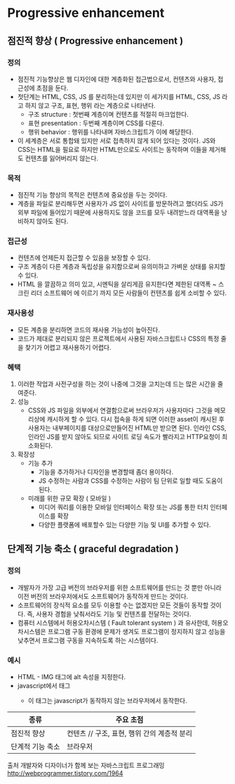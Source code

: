 # Progressive enhancement



## 점진적 향상 ( Progressive enhancement )



### 정의

- 점진적 기능향상은 웹 디자인에 대한 계층화된 접근법으로서, 컨텐츠와 사용자, 접근성에 초점을 둔다.
- 첫단계는 HTML, CSS, JS 를 분리하는데 있지만 이 세가지를 HTML, CSS, JS 라고 하지 않고 구조, 표현, 행위 라는 계층으로 나타낸다. 
  - 구조 structure : 첫번째 계층이며 컨텐츠를 적절히 마크업한다.
  - 표현  presentation : 두번째 계층이며 CSS를 다룬다.
  - 행위 behavior : 행위를 나타내며 자바스크립트가 이에 해당한다.
- 이 세계층은 서로 통합돼 있지만 서로 접촉하지 않게 되어 있다는 것이다. JS와 CSS는 HTML을 필요로 하지만 HTML만으로도 사이트는 동작하며 이들을 제거해도 컨텐츠를 잃어버리지 않는다.



### 목적

- 점진적 기능 향상의 목적은 컨텐츠에 중요성을 두는 것이다. 
- 계층을 파일로 분리해두면 사용자가 JS 없이 사이트를 방문하려고 했더라도 JS가 외부 파일에 들어있기 때문에 사용하지도 않을 코드를 모두 내려받느라 대역폭을 낭비하지 않아도 된다.



### 접근성

- 컨텐츠에 언제든지 접근할 수 있음을 보장할 수 있다. 
- 구조 계층이 다른 계층과 독립성을 유지함으로써 유의미하고 가벼운 상태를 유지할수 있다.
- HTML 을 깔끔하고 의미 있고, 시멘틱을 살리게끔 유지한다면 제한된 대역폭 ~ 스크린 리더 소프트웨어 에 이르기 까지 모든 사람들이 컨텐츠를 쉽게 소비할 수 있다.



### 재사용성

- 모든 계층을 분리하면 코드의 재사용 가능성이 높아진다.
- 코드가 제대로 분리되지 않은 프로젝트에서 사용된 자바스크립트나 CSS의 특정 줄을 찾기가 어렵고 재사용하기 어렵다.



### 혜택

1. 이러한 작업과 사전구성을 하는 것이 나중에 그것을 고치는데 드는 많은 시간을 줄여준다.
2. 성능
   - CSS와 JS 파일을 외부에서 연결함으로써 브라우저가 사용자마다 그것을 메모리상에 캐시하게 할 수 있다. 다시 접속을 하게 되면  이러한 asset이 캐시된 후 사용자는 내부페이지를 대상으로만들어진 HTML만 받으면 된다. 인라인 CSS, 인라인 JS를 받지 않아도 되므로 사이트 로딩 속도가 빨라지고 HTTP요청이 최소화된다.
3. 확장성
   - 기능 추가
     - 기능을 추가하거나 디자인을 변경할때 좀더 용이하다.
     - JS 수정하는 사람과  CSS를 수정하는 사람이 팀 단위로 일할 때도 도움이 된다.
   - 미래를 위한 규모 확장 ( 모바일 )
     - 미디어 쿼리를 이용한 모바일 인터페이스 확장 또는 JS를 통한 터치 인터페이스를 확장
     - 다양한 플랫폼에 배포할수 있는 다양한 기능 및  UI를 추가할 수 있다.





## 단계적 기능 축소  ( graceful degradation )

### 정의

- 개발자가 가장 고급 버전의 브라우저를 위한 소프트웨어를 만드는 것 뿐만 아니라 이전 버전의 브라우저에서도 소프트웨어가 동작하게 만드는 것이다.
- 소프트웨어의 장식적 요소를 모두 이용할 수는 없겠지만 모든 것들이 동작할 것이다. 즉, 사용자 경험을 낮춰서라도 기능 및 컨텐츠를 전달하는 것이다.
- 컴퓨터 시스템에서 허용오차시스템 ( Fault tolerant system ) 과 유사한데, 허용오차시스템은 프로그램 구동 환경에 문제가 생겨도 프로그램이 정지하지 않고 성능을 낮추면서 프로그램 구동을 지속하도록 하는 시스템이다.

### 예시

- HTML - IMG 태그에 alt 속성을 지정한다.
- javascript에서 <noscript>  태그
  - 이 태그는 javascript가 동작하지 않는 브라우저에서 동작한다.







| 종류        | 주요 초점                       |
| --------- | --------------------------- |
| 점진적 향상    | 컨텐츠 // 구조, 표현, 행위 간의 계층적 분리 |
| 단계적 기능 축소 | 브라우저                        |





출처
개발자와 디자이너가 함께 보는 자바스크립트 프로그래밍
http://webprogrammer.tistory.com/1964



